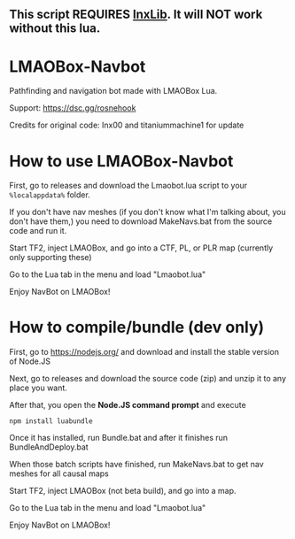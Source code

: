 ## This script **REQUIRES** [lnxLib](https://github.com/lnx00/Lmaobox-Library/releases/latest/). It will NOT work without this lua.

# LMAOBox-Navbot
Pathfinding and navigation bot made with LMAOBox Lua.

Support: https://dsc.gg/rosnehook

Credits for original code: Inx00 
and titaniummachine1 for update

# How to use LMAOBox-Navbot

First, go to releases and download the Lmaobot.lua script to your ``%localappdata%`` folder.

If you don't have nav meshes (if you don't know what I'm talking about, you don't have them,) you need to download MakeNavs.bat from the source code and run it.

Start TF2, inject LMAOBox, and go into a CTF, PL, or PLR map (currently only supporting these)

Go to the Lua tab in the menu and load "Lmaobot.lua"

Enjoy NavBot on LMAOBox!

# How to compile/bundle (dev only)
First, go to https://nodejs.org/ and download and install the stable version of Node.JS

Next, go to releases and download the source code (zip) and unzip it to any place you want.

After that, you open the **Node.JS command prompt** and execute
```
npm install luabundle
```

Once it has installed, run Bundle.bat and after it finishes run BundleAndDeploy.bat

When those batch scripts have finished, run MakeNavs.bat to get nav meshes for all causal maps

Start TF2, inject LMAOBox (not beta build), and go into a map.

Go to the Lua tab in the menu and load "Lmaobot.lua"

Enjoy NavBot on LMAOBox!
